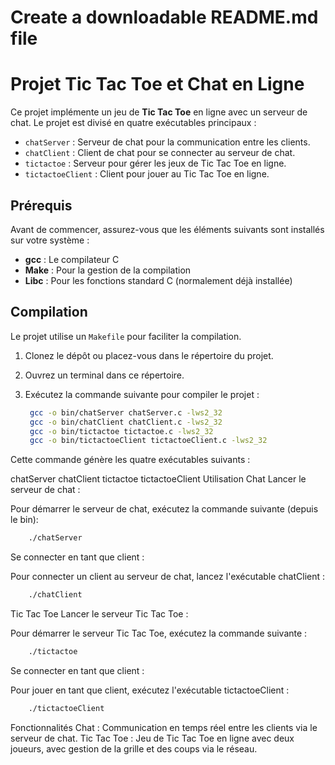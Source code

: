 # Create a downloadable README.md file


# Projet Tic Tac Toe et Chat en Ligne

Ce projet implémente un jeu de **Tic Tac Toe** en ligne avec un serveur de chat. Le projet est divisé en quatre exécutables principaux :

- `chatServer` : Serveur de chat pour la communication entre les clients.
- `chatClient` : Client de chat pour se connecter au serveur de chat.
- `tictactoe` : Serveur pour gérer les jeux de Tic Tac Toe en ligne.
- `tictactoeClient` : Client pour jouer au Tic Tac Toe en ligne.

## Prérequis

Avant de commencer, assurez-vous que les éléments suivants sont installés sur votre système :

- **gcc** : Le compilateur C
- **Make** : Pour la gestion de la compilation
- **Libc** : Pour les fonctions standard C (normalement déjà installée)

## Compilation

Le projet utilise un `Makefile` pour faciliter la compilation.

1. Clonez le dépôt ou placez-vous dans le répertoire du projet.
2. Ouvrez un terminal dans ce répertoire.
3. Exécutez la commande suivante pour compiler le projet :

   ```bash
    gcc -o bin/chatServer chatServer.c -lws2_32
    gcc -o bin/chatClient chatClient.c -lws2_32
    gcc -o bin/tictactoe tictactoe.c -lws2_32
    gcc -o bin/tictactoeClient tictactoeClient.c -lws2_32
   ```
Cette commande génère les quatre exécutables suivants :

chatServer
chatClient
tictactoe
tictactoeClient
Utilisation
Chat
Lancer le serveur de chat :

Pour démarrer le serveur de chat, exécutez la commande suivante (depuis le bin):

```bash
    ./chatServer
```
Se connecter en tant que client :

Pour connecter un client au serveur de chat, lancez l'exécutable chatClient :

```bash
    ./chatClient
```
Tic Tac Toe
Lancer le serveur Tic Tac Toe :

Pour démarrer le serveur Tic Tac Toe, exécutez la commande suivante :

```bash
    ./tictactoe
```
Se connecter en tant que client :

Pour jouer en tant que client, exécutez l'exécutable tictactoeClient :

```bash
    ./tictactoeClient
```
Fonctionnalités
Chat : Communication en temps réel entre les clients via le serveur de chat.
Tic Tac Toe : Jeu de Tic Tac Toe en ligne avec deux joueurs, avec gestion de la grille et des coups via le réseau.


